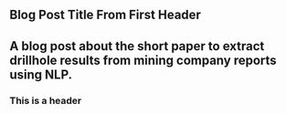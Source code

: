 ## Blog Post Title From First Header

A blog post about the short paper to extract drillhole results from mining company reports using NLP.
---

### This is a header
